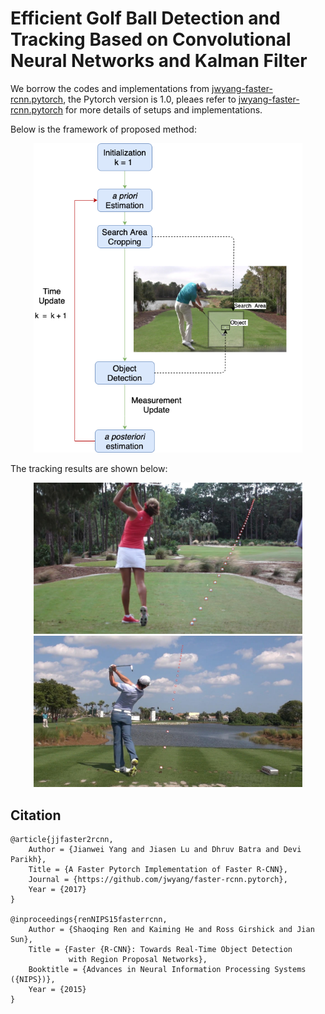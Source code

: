 # Efficient Golf Ball Detection and Tracking Based on Convolutional Neural Networks and Kalman Filter 

We borrow the codes and implementations from [jwyang-faster-rcnn.pytorch](https://github.com/jwyang/faster-rcnn.pytorch/tree/pytorch-1.0), the Pytorch version is 1.0, pleaes refer to [jwyang-faster-rcnn.pytorch](https://github.com/jwyang/faster-rcnn.pytorch/tree/pytorch-1.0) for more details of setups and implementations.

Below is the framework of proposed method:

<div style="color:#0000FF" align="center">
<img src="images/Process.png" width="430"/>
</div>

The tracking results are shown below:
<div style="color:#0000FF" align="center">
<img src="images/Golf_10.png" width="430"/><img src="images/Golf_16.png" width="430"/>
</div>

## Citation

    @article{jjfaster2rcnn,
        Author = {Jianwei Yang and Jiasen Lu and Dhruv Batra and Devi Parikh},
        Title = {A Faster Pytorch Implementation of Faster R-CNN},
        Journal = {https://github.com/jwyang/faster-rcnn.pytorch},
        Year = {2017}
    }

    @inproceedings{renNIPS15fasterrcnn,
        Author = {Shaoqing Ren and Kaiming He and Ross Girshick and Jian Sun},
        Title = {Faster {R-CNN}: Towards Real-Time Object Detection
                 with Region Proposal Networks},
        Booktitle = {Advances in Neural Information Processing Systems ({NIPS})},
        Year = {2015}
    }
